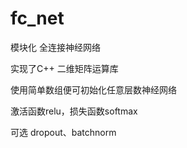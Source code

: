 # fc_net
模块化 全连接神经网络

实现了C++ 二维矩阵运算库

使用简单数组便可初始化任意层数神经网络

激活函数relu，损失函数softmax

可选 dropout、batchnorm
